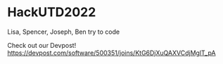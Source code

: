 # HackUTD2022
Lisa, Spencer, Joseph, Ben try to code 

Check out our Devpost! 
https://devpost.com/software/500351/joins/KtG6DjXuQAXVCdjMglT_pA
